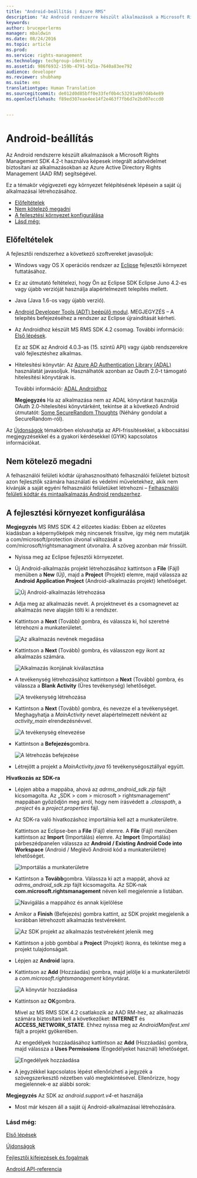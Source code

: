 ```yaml
---
title: "Android-beállítás | Azure RMS"
description: "Az Android rendszerre készült alkalmazások a Microsoft Rights Management SDK 4.2 használatával integrált információvédelmet tudnak biztosítani az alkalmazásokban."
keywords: 
author: bruceperlerms
manager: mbaldwin
ms.date: 08/24/2016
ms.topic: article
ms.prod: 
ms.service: rights-management
ms.technology: techgroup-identity
ms.assetid: 986f6932-159b-4791-bd1a-7640a83ee792
audience: developer
ms.reviewer: shubhamp
ms.suite: ems
translationtype: Human Translation
ms.sourcegitcommit: de012d0d85bff0e33fef0b4c53291a997d4b4e89
ms.openlocfilehash: f89ed307eae4ee14f2e463f7fb6d7e2bd07eccd0


---
```


# Android-beállítás

Az Android rendszerre készült alkalmazások a Microsoft Rights Management SDK 4.2-t használva képesek integrált adatvédelmet biztosítani az alkalmazásokban az Azure Active Directory Rights Management (AAD RM) segítségével.

Ez a témakör végigvezeti egy környezet felépítésének lépésein a saját új alkalmazásai létrehozásához.

-   [Előfeltételek](#prerequisites)
-   [Nem kötelező megadni](#optional)
-   [A fejlesztési környezet konfigurálása](#configuring-your-development-environment)
-   [Lásd még:](#see-also)

## Előfeltételek

A fejlesztői rendszerhez a következő szoftvereket javasoljuk:

-   Windows vagy OS X operációs rendszer az [Eclipse](http://www.oracle.com/technetwork/java/javase/downloads/jre7-downloads-1880261.html) fejlesztői környezet futtatásához.
-   Ez az útmutató feltételezi, hogy Ön az Eclipse SDK Eclipse Juno 4.2-es vagy újabb verzióját használja alapértelmezett telepítés mellett.
-   Java (Java 1.6-os vagy újabb verzió).
-   [Android Developer Tools (ADT) beépülő modul](http://developer.android.com/sdk/installing/index.html). MEGJEGYZÉS – A telepítés befejezéséhez a rendszer az Eclipse újraindítását kérheti.

     

-   Az Androidhoz készült MS RMS SDK 4.2 csomag. További információ: [Első lépések](get-started.md).

    Ez az SDK az Android 4.0.3-as (15. szintű API) vagy újabb rendszerekre való fejlesztéshez alkalmas.

-   Hitelesítési könyvtár: Az [Azure AD Authentication Library (ADAL)](https://msdn.microsoft.com/library/jj573266.aspx) használatát javasoljuk. Használhatók azonban az Oauth 2.0-t támogató hitelesítési könyvtárak is.

    További információ: [ADAL Androidhoz](https://github.com/MSOpenTech/azure-activedirectory-library-for-android)

    **Megjegyzés** Ha az alkalmazása nem az ADAL könyvtárat használja OAuth 2.0-hitelesítési könyvtárként, tekintse át a következő Android útmutatót: [Some SecureRandom Thoughts](http://android-developers.blogspot.com/2013/08/some-securerandom-thoughts.html) (Néhány gondolat a SecureRandom-ról).

     

Az [Újdonságok](release-notes.md) témakörben elolvashatja az API-frissítésekkel, a kibocsátási megjegyzésekkel és a gyakori kérdésekkel (GYIK) kapcsolatos információkat.

## Nem kötelező megadni

A felhasználói felületi kódtár újrahasznosítható felhasználói felületet biztosít azon fejlesztők számára használati és védelmi műveletekhez, akik nem kívánják a saját egyéni felhasználói felületüket létrehozni – [Felhasználói felületi kódtár és mintaalkalmazás Android rendszerhez](https://github.com/AzureAD/rms-sdk-ui-for-android).

## A fejlesztési környezet konfigurálása

**Megjegyzés** MS RMS SDK 4.2 előzetes kiadás: Ebben az előzetes kiadásban a képernyőképek még nincsenek frissítve, így még nem mutatják a com/microsoft/protection útvonal változását a com/microsoft/rightsmanagment útvonalra. A szöveg azonban már frissült.

 
-   Nyissa meg az Eclipse fejlesztői környezetet.
-   Új Android-alkalmazás projekt létrehozásához kattintson a **File** (Fájl) menüben a **New** (Új), majd a **Project** (Projekt) elemre, majd válassza az **Android Application Project** (Android-alkalmazás projekt) lehetőséget.

    ![Új Android-alkalmazás létrehozása](../media/Android-setup-01c.png)

-   Adja meg az alkalmazás nevét. A projektnevet és a csomagnevet az alkalmazás neve alapján tölti ki a rendszer.
-   Kattintson a **Next** (Tovább) gombra, és válassza ki, hol szeretné létrehozni a munkaterületet.

    ![Az alkalmazás nevének megadása](../media/Android-setup-02a.jpg)

-   Kattintson a **Next** (Tovább) gombra, és válasszon egy ikont az alkalmazás számára.

    ![Alkalmazás ikonjának kiválasztása](../media/Android-setup-03.png)

-   A tevékenység létrehozásához kattintson a **Next** (Tovább) gombra, és válassza a **Blank Activity** (Üres tevékenység) lehetőséget.

    ![A tevékenység létrehozása](../media/Android-setup-04.png)

-   Kattintson a **Next** (Tovább) gombra, és nevezze el a tevékenységet. Meghagyhatja a *MainActivity* nevet alapértelmezett névként az *activity\_main* elrendezésnévvel.

    ![A tevékenység elnevezése](../media/Android-setup-05a.jpg)

-   Kattintson a **Befejezés**gombra.

    ![A létrehozás befejezése](../media/Android-setup-06.jpg)

-   Létrejött a projekt a *MainActivity.java* fő tevékenységosztállyal együtt.

**Hivatkozás az SDK-ra**

-   Lépjen abba a mappába, ahová az *adrms\_android\_sdk.zip* fájlt kicsomagolta. Az „SDK > com > microsoft > rightsmanagement” mappában győződjön meg arról, hogy nem írásvédett a *.classpath*, a *.project* és a *project.properties* fájl.
-   Az SDK-ra való hivatkozáshoz importálnia kell azt a munkaterületre.

    Kattintson az Eclipse-ben a **File** (Fájl) elemre. A **File** (Fájl) menüben kattintson az **Import** (Importálás) elemre. Az **Import** (Importálás) párbeszédpanelen válassza az **Android / Existing Android Code into Workspace** (Android / Meglévő Android kód a munkaterületre) lehetőséget.

    ![Importálás a munkaterületre](../media/Android-setup-07.png)

-   Kattintson a **Tovább**gombra. Válassza ki azt a mappát, ahová az *adrms\_android\_sdk.zip* fájlt kicsomagolta. Az SDK-nak **com.microsoft.rightsmanagement** néven kell megjelennie a listában.

    ![Navigálás a mappához és annak kijelölése](../media/Android-setup-08c.jpg)

-   Amikor a **Finish** (Befejezés) gombra kattint, az SDK projekt megjelenik a korábban létrehozott alkalmazás testvéreként.

    ![Az SDK projekt az alkalmazás testvéreként jelenik meg](../media/Android-setup-09.jpg)

-   Kattintson a jobb gombbal a **Project** (Projekt) ikonra, és tekintse meg a projekt tulajdonságait.
-   Lépjen az **Android** lapra.
-   Kattintson az **Add** (Hozzáadás) gombra, majd jelölje ki a munkaterületről a *com.microsoft.rightsmanagement* könyvtárat.

    ![A könyvtár hozzáadása](../media/Android-setup-10b.jpg)

-   Kattintson az **OK**gombra.

    Mivel az MS RMS SDK 4.2 csatlakozik az AAD RM-hez, az alkalmazás számára biztosítani kell a következőket: **INTERNET** és **ACCESS\_NETWORK\_STATE**. Ehhez nyissa meg az *AndroidManifest.xml* fájlt a projekt gyökerében.

    Az engedélyek hozzáadásához kattintson az **Add** (Hozzáadás) gombra, majd válassza a **Uses Permissions** (Engedélyeket használ) lehetőséget.

    ![Engedélyek hozzáadása](../media/Android-setup-11d.jpg)

-   A jegyzékkel kapcsolatos lépést ellenőrizheti a jegyzék a szövegszerkesztő nézetben való megtekintésével. Ellenőrizze, hogy megjelennek-e az alábbi sorok:


    <uses-sdk      android:minSdkVersion="15"      android:targetSdkVersion="19"/> <uses-permission android:name="android.permission.INTERNET"/> <uses-permission android:name="android.permission.ACCESS_NETWORK_STATE"/> <uses-permission/>


**Megjegyzés** Az SDK az *android.support.v4*-et használja

-   Most már készen áll a saját új Android-alkalmazásai létrehozására.

### Lásd még:

[Első lépések](get-started.md)

[Újdonságok](release-notes.md)

[Fejlesztői kifejezések és fogalmak](core-concepts.md)

[Android API-referencia](android-namespaces.md)

 

 



<!--HONumber=Sep16_HO1-->


